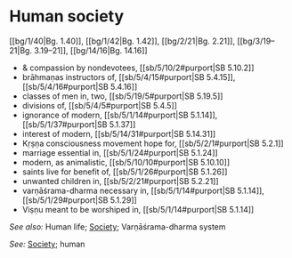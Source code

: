 # Human society

[[bg/1/40|Bg. 1.40]], [[bg/1/42|Bg. 1.42]], [[bg/2/21|Bg. 2.21]], [[bg/3/19–21|Bg. 3.19–21]], [[bg/14/16|Bg. 14.16]]

* & compassion by nondevotees, [[sb/5/10/2#purport|SB 5.10.2]]
* brāhmaṇas instructors of, [[sb/5/4/15#purport|SB 5.4.15]], [[sb/5/4/16#purport|SB 5.4.16]]
* classes of men in, two, [[sb/5/19/5#purport|SB 5.19.5]]
* divisions of, [[sb/5/4/5#purport|SB 5.4.5]]
* ignorance of modern, [[sb/5/1/14#purport|SB 5.1.14]], [[sb/5/1/37#purport|SB 5.1.37]]
* interest of modern, [[sb/5/14/31#purport|SB 5.14.31]]
* Kṛṣṇa consciousness movement hope for, [[sb/5/2/1#purport|SB 5.2.1]]
* marriage essential in, [[sb/5/1/24#purport|SB 5.1.24]]
* modern, as animalistic, [[sb/5/10/10#purport|SB 5.10.10]]
* saints live for benefit of, [[sb/5/1/26#purport|SB 5.1.26]]
* unwanted children in, [[sb/5/2/21#purport|SB 5.2.21]]
* varṇāśrama-dharma necessary in, [[sb/5/1/14#purport|SB 5.1.14]], [[sb/5/1/29#purport|SB 5.1.29]]
* Viṣṇu meant to be worshiped in, [[sb/5/1/14#purport|SB 5.1.14]]

*See also:* Human life; [Society](entries/society.md); Varṇāśrama-dharma system

*See:* [Society](entries/society.md); human
